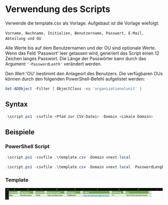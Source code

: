 # Verwendung des Scripts

Verwende die template.csv als Vorlage. Aufgebaut ist die Vorlage wiefolgt: 

```Vorname, Nachname, Initialien, Benutzername, Passwort, E-Mail, Abteilung und OU```

Alle Werte bis auf dem Benutzernamen und der OU sind optionale Werte.
Wenn das Feld 'Passwort' leer gelassen wird, generiert das Script einen 12 Zeichen langes Passwort.
Die Länge der Passwörter kann durch das Argument ```'-PasswordLenth'``` verändert werden.

Den Wert 'OU' bestimmt den Anlageort des Benutzers. Die verfügbaren OUs können durch den folgenden PowerShell-Befehl aufgelistet werden:

```powershell
Get-ADObject -Filter { ObjectClass -eq 'organizationalunit' }
```


## Syntax

```powershell
.\script.ps1 -csvfile <Pfad zur CSV-Datei> -Domain <Lokale Domain>
```

## Beispiele

### PowerShell Script
```powershell
.\script.ps1 -csvfile .\template.csv -Domain vnext.local
```

```powershell
.\script.ps1 -csvfile .\template.csv -Domain vnext.local -PasswordLengh 18
```

### Template
<img src="assets/Beispiel.png"></img>